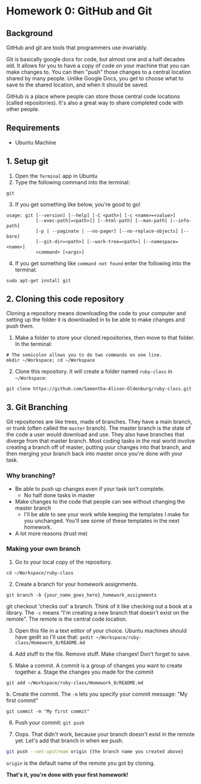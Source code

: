 # Homework 0: GitHub and Git #

## Background ##

GitHub and git are tools that programmers use invariably.

Git is basically google docs for code, but almost one and a half decades old. It allows for you to have a copy of code on your machine that you can make changes to. You can then "push" those changes to a central location shared by many people. Unlike Google Docs, you get to choose what to save to the shared location, and when it should be saved.

GitHub is a place where people can store those central code locations (called repositories). It's also a great way to share completed code with other people.

## Requirements ##
* Ubuntu Machine

## 1. Setup git ##


1. Open the `Terminal` app in Ubuntu
2. Type the following command into the terminal:

```
git
```

3. If you get something like below, you're good to go!

```
usage: git [--version] [--help] [-C <path>] [-c <name>=<value>]
           [--exec-path[=<path>]] [--html-path] [--man-path] [--info-path]
           [-p | --paginate | --no-pager] [--no-replace-objects] [--bare]
           [--git-dir=<path>] [--work-tree=<path>] [--namespace=<name>]
           <command> [<args>]
```

4. If you get something like `command not found` enter the following into the terminal:

```
sudo apt-get install git
```

## 2. Cloning this code repository ##

Cloning a repository means downloading the code to your computer and setting up the folder it is downloaded in to be able to make changes and push them.

1. Make a folder to store your cloned repositories, then move to that folder. In the terminal:

```
# The semicolon allows you to do two commands on one line.
mkdir ~/Workspace; cd ~/Workspace
```

2. Clone this repository. It will create a folder named `ruby-class` in `~/Workspace`:

```
git clone https://github.com/Samantha-Alison-Oldenburg/ruby-class.git
```

## 3. Git Branching ##

Git repositories are like trees, made of branches. They have a main branch, or trunk (often called the `master` branch). The master branch is the state of the code a user would download and use. They also have branches that diverge from that master branch. Most coding tasks in the real world involve creating a branch off of master, putting your changes into that branch, and then merging your branch back into master once you're done with your task.

### Why branching? ###
* Be able to push up changes even if your task isn't complete.
  * No half done tasks in master
* Make changes to the code that people can see without changing the master branch
  * I'll be able to see your work while keeping the templates I make for you unchanged. You'll see some of these templates in the next homework.
* A lot more reasons (trust me)

### Making your own branch ###
1. Go to your local copy of the repository.

```
cd ~/Workspace/ruby-class
```

2. Create a branch for your homework assignments.

```
git branch -b {your_name_goes_here}_homework_assignments
```

git checkout 'checks out' a branch. Think of it like checking out a book at a library. The `-c` means "I'm creating a new branch that doesn't exist on the remote". The remote is the central code location.

3. Open this file in a text editor of your choice. Ubuntu machines should have gedit so I'll use that: `gedit ~/Workspace/ruby-class/Homework_0/README.md`

4. Add stuff to the file. Remove stuff. Make changes! Don't forget to save.

5. Make a commit. A commit is a group of changes you want to create together
  a. Stage the changes you made for the commit
```
git add ~/Workspace/ruby-class/Homework_0/README.md
```

  b. Create the commit. The `-m` lets you specify your commit message: "My first commit"

```
git commit -m "My first commit"
```

6. Push your commit: `git push`

7. Oops. That didn't work, because your branch doesn't exist in the remote yet. Let's add that branch in when we push.

``` bash
git push --set-upstream origin {the branch name you created above}
```

`origin` is the default name of the remote you got by cloning.

**That's it, you're done with your first homework!**
